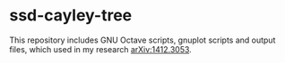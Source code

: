 # ssd-cayley-tree

This repository includes GNU Octave scripts, gnuplot scripts and output files, which used in my research [arXiv:1412.3053](https://arxiv.org/abs/1412.3053).
